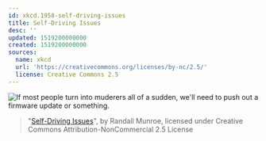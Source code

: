 ```yaml
---
id: xkcd.1958-self-driving-issues
title: Self-Driving Issues
desc: ''
updated: 1519200000000
created: 1519200000000
sources:
  name: xkcd
  url: 'https://creativecommons.org/licenses/by-nc/2.5/'
  license: Creative Commons 2.5
---
```

![If most people turn into muderers all of a sudden, we'll need to push out a firmware update or something.](https://imgs.xkcd.com/comics/self_driving_issues.png)
> "[Self-Driving Issues](https://xkcd.com/1958/)", by Randall Munroe, licensed under Creative Commons Attribution-NonCommercial 2.5 License
